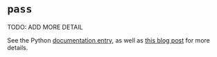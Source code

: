 # `pass`

TODO: ADD MORE DETAIL

See the Python [documentation entry][keyword-pass-docs], as well as [this blog post][keyword-pass-etymology] for more details.

[keyword-pass-docs]: https://docs.python.org/3/tutorial/controlflow.html?highlight=pass#pass-statements
[keyword-pass-etymology]: https://yawpitchroll.com/posts/the-35-words-you-need-to-python/#pass
